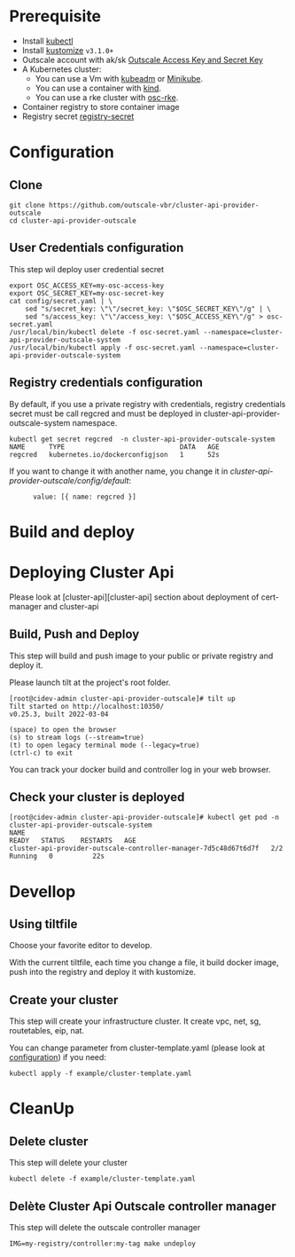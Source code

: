 
# Prerequisite 
- Install [kubectl][kubectl]
- Install [kustomize][kustomize]  `v3.1.0+`
- Outscale account with ak/sk [Outscale Access Key and Secret Key][Outscale Access Key and Secret Key]
- A Kubernetes cluster:
    - You can use a Vm with [kubeadm][kubeadm] or [Minikube][Minikube]. 
    - You can use a container with [kind][kind]. 
    - You can use a rke cluster with [osc-rke][osc-rke].
- Container registry to store container image
- Registry secret [registry-secret][registry-secret]
# Configuration

## Clone

```
git clone https://github.com/outscale-vbr/cluster-api-provider-outscale
cd cluster-api-provider-outscale
```

## User Credentials configuration 
This step wil deploy user credential secret 
```
export OSC_ACCESS_KEY=my-osc-access-key
export OSC_SECRET_KEY=my-osc-secret-key
cat config/secret.yaml | \
    sed "s/secret_key: \"\"/secret_key: \"$OSC_SECRET_KEY\"/g" | \
    sed "s/access_key: \"\"/access_key: \"$OSC_ACCESS_KEY\"/g" > osc-secret.yaml
/usr/local/bin/kubectl delete -f osc-secret.yaml --namespace=cluster-api-provider-outscale-system 
/usr/local/bin/kubectl apply -f osc-secret.yaml --namespace=cluster-api-provider-outscale-system 
```

## Registry credentials configuration

By default, if you use a private registry with credentials, registry credentials secret must be call regcred and must be deployed in cluster-api-provider-outscale-system namespace.

```
kubectl get secret regcred  -n cluster-api-provider-outscale-system 
NAME      TYPE                             DATA   AGE
regcred   kubernetes.io/dockerconfigjson   1      52s
```

If you want to change it with another name, you change it in *cluster-api-provider-outscale/config/default*:
```
      value: [{ name: regcred }]
```


# Build and  deploy
# Deploying Cluster Api

Please look at [cluster-api][cluster-api] section about deployment of cert-manager and cluster-api

##  Build, Push and Deploy
This step will build and push image to your public or private registry and deploy it.

Please launch tilt at the project's root folder.
```
[root@cidev-admin cluster-api-provider-outscale]# tilt up
Tilt started on http://localhost:10350/
v0.25.3, built 2022-03-04

(space) to open the browser
(s) to stream logs (--stream=true)
(t) to open legacy terminal mode (--legacy=true)
(ctrl-c) to exit
```
You can track your docker build and controller log in your web browser. 

## Check your cluster is deployed
```
[root@cidev-admin cluster-api-provider-outscale]# kubectl get pod -n cluster-api-provider-outscale-system
NAME                                                              READY   STATUS    RESTARTS   AGE
cluster-api-provider-outscale-controller-manager-7d5c48d67t6d7f   2/2     Running   0          22s
```

# Devellop

## Using tiltfile

Choose your favorite editor to develop.

With the current tiltfile, each time you change a file, it build docker image, push into the registry and deploy it with kustomize.

## Create your cluster

This step will create your infrastructure cluster. It create vpc, net, sg, routetables, eip, nat.

You can change parameter from cluster-template.yaml (please look at [configuration][configuration]) if you need:
```
kubectl apply -f example/cluster-template.yaml
```


# CleanUp

##  Delete cluster

This step will delete your cluster 
```
kubectl delete -f example/cluster-template.yaml
```

## Delète Cluster Api Outscale controller manager

This step  will delete the outscale controller manager
```
IMG=my-registry/controller:my-tag make undeploy
```

<!-- References -->
[kubectl]: https://kubernetes.io/docs/tasks/tools/install-kubectl/
[kustomize]: https://github.com/kubernetes-sigs/kustomize/releases
[kind]: https://github.com/kubernetes-sigs/kind#installation-and-usage
[kubeadm]: https://kubernetes.io/fr/docs/setup/production-environment/tools/kubeadm/install-kubeadm/
[Outscale Access Key and Secret Key]: https://wiki.outscale.net/display/EN/Creating+an+Access+Key
[osc-rke]: https://github.com/outscale-dev/osc-k8s-rke-cluster
[Minikube]: https://kubernetes.io/docs/tasks/tools/install-minikube/
[registry-secret]: https://kubernetes.io/fr/docs/tasks/configure-pod-container/pull-image-private-registry/
[configuration]: https://github.com/outscale-vbr/cluster-api-provider-outscale/blob/cluster/docs/config.md

